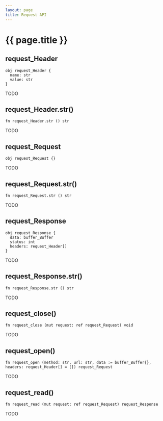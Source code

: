 ```yaml
---
layout: page
title: Request API
---
```


# {{ page.title }}

## request_Header

```the
obj request_Header {
  name: str
  value: str
}
```

TODO

## request_Header.str()

```the
fn request_Header.str () str
```

TODO

## request_Request

```the
obj request_Request {}
```

TODO

## request_Request.str()

```the
fn request_Request.str () str
```

TODO

## request_Response

```the
obj request_Response {
  data: buffer_Buffer
  status: int
  headers: request_Header[]
}
```

TODO

## request_Response.str()

```the
fn request_Response.str () str
```

TODO

## request_close()

```the
fn request_close (mut request: ref request_Request) void
```

TODO

## request_open()

```the
fn request_open (method: str, url: str, data := buffer_Buffer{}, headers: request_Header[] = []) request_Request
```

TODO

## request_read()

```the
fn request_read (mut request: ref request_Request) request_Response
```

TODO
